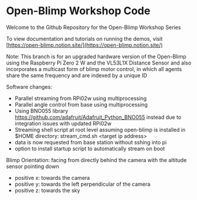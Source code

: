 # Open-Blimp Workshop Code
Welcome to the Github Repository for the Open-Blimp Workshop Series

To view documentation and tutorials on running the demos, visit [https://open-blimp.notion.site/](https://open-blimp.notion.site/)

Note: This branch is for an upgraded hardware version of the Open-Blimp using the Raspberry Pi Zero 2 W and the VL53L1X Distance Sensor and also incorporates a multicast form of blimp motor control, in which all agents share the same frequency and are indexed by a unique ID

Software changes:
- Parallel streaming from RPi02w using multiprocessing
- Parallel angle control from base using multiprocessing
- Using BNO055 library https://github.com/adafruit/Adafruit_Python_BNO055 instead due to integration issues with updated RPi02w
- Streaming shell script at root level assuming open-blimp is installed in $HOME directory: stream_cmd.sh \<target ip address\>
- data is now requested from base station without sshing into pi
- option to install startup script to automatically stream on boot


Blimp Orientation: facing from directly behind the camera with the altitude sensor pointing down
- positive x: towards the camera
- positive y: towards the left perpendicular of the camera
- positive z: towards the sky

